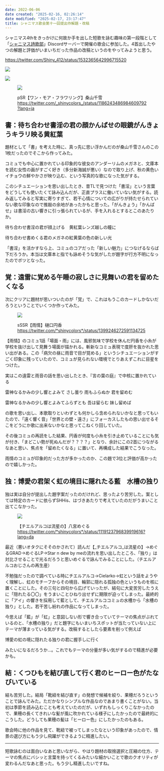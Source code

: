 ```yaml
---
date: 2022-06-06
date created: "2025-02-16, 02:26:14"
date modified: "2025-02-17, 23:17:47"
title: シャニマス歌会第十一回提出作解題・改稿
---
```


シャニマス4thをきっかけに何故か手を出した短歌を詠む趣味の第一段階として「[シャニマス詩歌部](https://twitter.com/Shiny_412)」Discordサーバーで開催の歌会に参加した。4首出したやつの解題と評価がいまいちだった作品の改稿というのをやってみようと思う。

https://twitter.com/Shiny_412/status/1532365642996715520

![](posts/2022-06-06-シャニマス歌会第十一回提出作解題改稿/55a04612035ec72c821ef31a4fecf9185911e3ee.png)

![](posts/2022-06-06-シャニマス歌会第十一回提出作解題改稿/223b49693ba3e8ddcf31444bbf5f6d0f965defba.png)

<figure>

![](posts/2022-06-06-シャニマス歌会第十一回提出作解題改稿/9de3d5e7d00a2fadd9cc7b132893356beb18227a.png)

<figcaption>

pSR【ワン・モア・フラワリング】桑山千雪  
<https://twitter.com/_shinycolors_/status/1186243486984609792?lang=ja>

</figcaption>

</figure>

## 書：待ち合わせ書淫の君の顔かんばせの眼鏡がんきょうキラリ映る黄紅葉

題材として「書」を考えた時に、真っ先に思い浮かんだのが桑山千雪さんのこの1枚だったのでそこから作ってみた。

コミュでも中心に置かれている印象的な彼女のアンダーリムのメガネと、文庫本を読む女性の画がすごく好き（多分新海誠が悪い）なので取り上げ、秋の黄色いイチョウの鮮やかさが映り込む、という写真的な歌になった気がする。

このシチュエーションを思い出したとき、昔TLで見つけた「書淫」という言葉をどうしても使いたくて詠み込んだが、正直プラスに働いていない気がする。読み返してみると写実に寄りすぎて、若干心情についての広がりが持たせられていない歌な印象なので推敲の余地があったかもと思った。「がんきょう」「かんばせ」は書淫の古い響きに引っ張られているが、手を入れるとするとこのあたりか。

待ち合わせ書淫の君が顔上げる　黄紅葉レンズ越しの瞳に

待ち合わせ書めくる君のメガネの紅黄葉の色の新しい光　

「書淫」を活かすなら上、コミュのコアだった「新しい魅力」につなげるならば下だろうか。本当は文庫本と指でも詠めそうな気がしたが題字が行方不明になったのでボツとなった。

## 覚：遠雷に覚める午睡の寂しさに見舞いの君を留めたくなる

次にクリアに題材が思いついたのが「覚」で、これはもうこのカードしかないだろうということでいくつか作ってみた。

<figure>

![](posts/2022-06-06-シャニマス歌会第十一回提出作解題改稿/31001f5b0a701b820ad3a57f3e24803e8cad70b8.png)

<figcaption>

sSSR【雨情】樋口円香  
https://twitter.com/*shinycolors*/status/1399246272591134725

</figcaption>

</figure>

【雨情】のコミュ1話「場面・雨」には、風邪気味で学校を休んだ円香を小糸が学校を抜け出して見舞う場面が描かれる。斬新なコミュ表現で度肝を抜かれた思い出がある。この「病欠の昼に雨音で目が覚める」というシチュエーションがすごく印象に残っていたので、コミュが見られない環境でとりあえずこれに目星をつけた。

実はこの遠雷と雨音の話を思い出したとき、『言の葉の庭』で中核に置かれている

雷神なるかみの少し響とよみて さし曇り 雨もふらぬか 君を留めむ

雷神なるかみの少し響とよみてふらずとも 吾は留らむ 妹し留めば

の歌を思い出し、本歌取りといわずとも何かしら含められないかなと思ってもいたので、「遠く響く音」「世界との壁・遠さ」にフォーカスしたもの思い出せるそこをどうにか歌に出来ないかなと思ってこねくり回していた。

その後コミュの再読をした結果、円香が何度も小糸を引き止めていることにも気が付き、「まどこい勢が死ぬんだが？？？？」となり、余計にこの2首につながるなあと思い、焦点を「留めたくなる」に置いて、再構成した結果でこうなった。

雨情のコミュが印象的だった方が多かったのか、この題で3位と評価が高かったので嬉しかった。

## 独：博愛の君架く虹の境目に隠れたる藍　水槽の独り

独は実は自分が提出した題字案だったのだけれど、思ったより苦労した。案としては特定のカードに依らずSHHis、はづきあたりで考えていたのだがうまいこと出てこなかった。

<figure>

![](posts/2022-06-06-シャニマス歌会第十一回提出作解題改稿/c0600cc93be3240ad8d97aafa61880c04f94ef94.png)

<figcaption>

【チエルアルコは流星の】八宮めぐる  
https://twitter.com/*shinycolors*/status/1119123796839919616?lang=da

</figcaption>

</figure>

最近（悪いオタクにそそのかされて）読んだ【\_チエルアルコ_は流星の】→めぐるGRAD→めぐるLP→Star n dew by meの流れを思い出したところ、「独り」は対比させることで光るだろうと思いめぐるで詠んでみることにした。（チエルアルコおじさんの再生産）

不勉強だったので調べている時にチエルアルコ→Cielarko→虹という話をようやく理解し、虹のモチーフからその境目、輪郭に隠れる孤独の色というものを核に置くことにした。その三句と四句から広げていったが、結句に大変苦労したうえに「隠れたる〇〇」をうまいことひねり出せずに期限が迫ってしまった。最終的に「アイ」の響きを採用して藍として、チエルアルココミュの水槽から「水槽の独り」とした。若干苦し紛れの作品になってしまった。

今思えば「藍」が「虹」と意図しない形で響き合っていてテーマの焦点がぶれているのと、「水槽の独り」だと題字にもいまいちスポットが当たっていない上にテーマが薄まっている気がする。改稿するとしたら要素を削って例えば

博愛の虹の境に隠れたる独りの君に握手しに行く

みたいになるだろうか...。これでもテーマの分量が多い気がするので精進が必要かも。

## 結：くつひもを結び直して行く君のヒーロー色がたなびいている

結も苦労した。結局「靴紐を結び直す」の発想で候補を絞り、果穂だろうということで詠んでみた。ただかなりシンプルな作品なのであまり書くことがない。当初は季節を読み込むことも考えていたのだが、いずれもしっくりこなかったので、果穂の長くてきれいな髪が風に吹かれている様子にしたかったので最終的にこうした。どうしても果穂の髪は「ヒーロー色」にしたかったのもある。

歌会時に他の作品を見て、靴紐で被ってしまったなという印象があったので、情景の選び方にもう少し飛躍ができるように精進したい。

------------------------------------------------------------------------

短歌詠むのは面白いなあと思いながら、やはり題材の取捨選択と圧縮の仕方、テーマの焦点にバシッと言葉を持ってくるみたいな細かいことで歌のクオリティが変わるんだなあと思った。もう少し精進したいですね。
